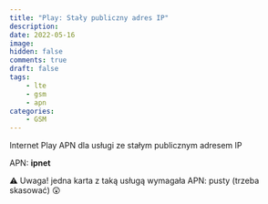 ```yaml
---
title: "Play: Stały publiczny adres IP"
description: 
date: 2022-05-16
image: 
hidden: false
comments: true
draft: false
tags:
    - lte
    - gsm
    - apn
categories:
    - GSM
---
```



Internet Play APN dla usługi ze stałym publicznym adresem IP

APN: **ipnet**

⚠️ Uwaga!
jedna karta z taką usługą wymagała APN: pusty (trzeba skasować) 😲
